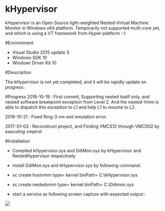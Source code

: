 # kHypervisor
kHypervisor is an Open Source light-weighted Nested-Virtual Machine Monitor in Windows x64 platform. Temporarily not supported multi-core yet, and which is using a VT framework from Hyper-platform :-)

#Environment
- Visual Studio 2015 update 3 
- Windows SDK 10
- Windowr Driver Kit 10

#Description

The kHypervisor is not yet completed, and it will be rapidly update on progress: 

#Progress
2016-10-19 :  First commit, Supporting nested itself only, and nested software breakpoint exception from Level 2. And the nested-Vmm is able to dispatch this exception to L1 and help L1 to resume to L2.


2016-10-21 : Fixed Ring-3 vm-exit emulation error. 

2017-01-03 : Reconstruct project, and Finding VMCS12 through VMCS02 by executing vmptrst 

#Installation

- Compiled kHypervisor.sys and DdiMon.sys by kHypervisor and NestedHypervisor respectively

- Install DdiMon.sys and kHypervisor.sys by following command:

- sc create hostvmm type= kernel binPath= C:\kHypervisor.sys 
- sc create nestedvmm type= kernel binPath= C:\Ddimon.sys

- start a service as following screen capture with expected output : 

<img src="https://cloud.githubusercontent.com/assets/22551808/21606548/47069716-d1eb-11e6-9620-4c7262aad172.png"> </img>

